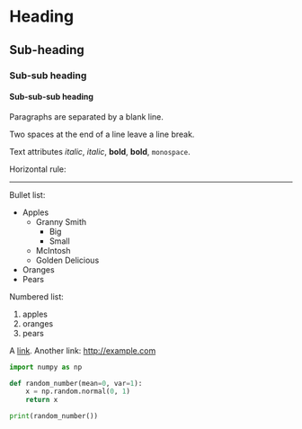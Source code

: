 # Heading

## Sub-heading

### Sub-sub heading

#### Sub-sub-sub heading

Paragraphs are separated
by a blank line.

Two spaces at the end of a line leave a
line break.

Text attributes _italic_, *italic*, __bold__, **bold**, `monospace`.

Horizontal rule:

---

Bullet list:

- Apples
    + Granny Smith
        * Big
        * Small
    + McIntosh
    + Golden Delicious
- Oranges
- Pears

Numbered list:

1. apples
2. oranges
3. pears

A [link](http://example.com).
Another link:
<http://example.com>

```python
import numpy as np

def random_number(mean=0, var=1):
    x = np.random.normal(0, 1)
    return x

print(random_number())
```
